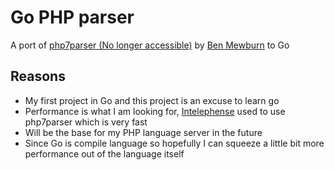# Go PHP parser

A port of [php7parser (No longer accessible)](https://github.com/bmewburn/php7parser) by [Ben Mewburn](https://github.com/bmewburn) to Go

## Reasons
- My first project in Go and this project is an excuse to learn go
- Performance is what I am looking for, [Intelephense](https://github.com/bmewburn/vscode-intelephense) used to use php7parser which is very fast
- Will be the base for my PHP language server in the future
- Since Go is compile language so hopefully I can squeeze a little bit more performance out of the language itself